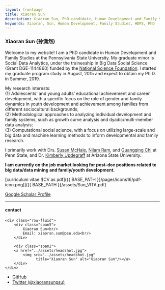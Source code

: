```yaml
---
layout: frontpage
title: Xiaoran Sun
description: Xiaoran Sun, PhD candidate, Human Development and Family Studies, The Pennsylvania State University. 
keywords: Xiaoran, Sun, Human Development, Family Studies, HDFS, PhD
---
```

### Xiaoran Sun (孙潇然)


Welcome to my website! I am a PhD candidate in Human Development and Family Studies at the Pennsylvania State University. My graduate minor is Social Data Analytics, under the traineeship in Big Data Social Science (Grant DGE-1144860) funded by the <a href="https://www.nsf.gov/awardsearch/showAward?AWD_ID=1144860">National Science Foundation</a>. I started my graduate program study in August, 2015 and expect to obtain my Ph.D. in Summer, 2019. <br/>

My research interests: <br/>
(1) Adolescents’ and young adults’ educational achievement and career development, with a specific focus on the role of gender and family dynamics in youth development and achievement among families from different sociocultural backgrounds; <br/>
(2) Methodological approaches to analyzing individual development and family systems, such as growth curve analysis and dyadic/multi-member data analysis; <br/>
(3) Computational social science, with a focus on utilizing large-scale and big data and machine learning methods to inform developmental and family research. 

I primarily work with Drs. <a href="https://hhd.psu.edu/contact/susan-mchale">Susan McHale</a>, <a href="https://quantdev.ssri.psu.edu/people/nur5">Nilam Ram</a>, and <a href="http://www.landdevelopability.org/chi/">Guangqing Chi</a> at Penn State, and Dr. <a href="https://thesanfordschool.asu.edu/content/kimberly-updegraff">Kimberly Updegraff</a> at Arizona State University.

<b>I am currently on the job market looking for post-doc positions related to big data/data mining and family/youth development.</b>

[curriculum vitae ![CV as pdf]({{ BASE_PATH }}/pages/icons16/pdf-icon.png)]({{ BASE_PATH }}/assets/Sun_VITA.pdf)<br/>

<a href="https://scholar.google.com/citations?hl=en&view_op=list_works&gmla=AJsN-F5-eJkGrq42VwM2xj7-DGGzqsNVu4VLLwzZvSKSJTD8x98DYetkvbhiBxHvERxwcbyIfwMk6znRr3vEoTGnDfmaltG3CmVBqL18ikdFDJmDblWEkB4&user=5-ZTRKwAAAAJ">Google Scholar Profile</a>

---


<div class="container">
<h4><a name="contact"></a>contact</h4>

    <div class="row-fluid">
        <div class="span5">
            Xiaoran Sun<br/>
            Email: xiaoran.sun@psu.edu<br/>
        </div>

        <div class="span2">
        <a href="../assets/headshot.jpg">
            <img src="../assets/headshot.jpg"
                  title="Xiaoran Sun" alt="Xiaoran Sun"/></a>
        </div>
    </div>
</div>

<div class="navbar">
  <div class="navbar-inner">
      <ul class="nav">
          <li><a href="https://github.com/xiaoransun">GitHub</a></li>
          <li><a href="https://twitter.com/xiaoransunpsu">Twitter (@xiaoransunpsu)</a></li>
      </ul>
  </div>
</div>
